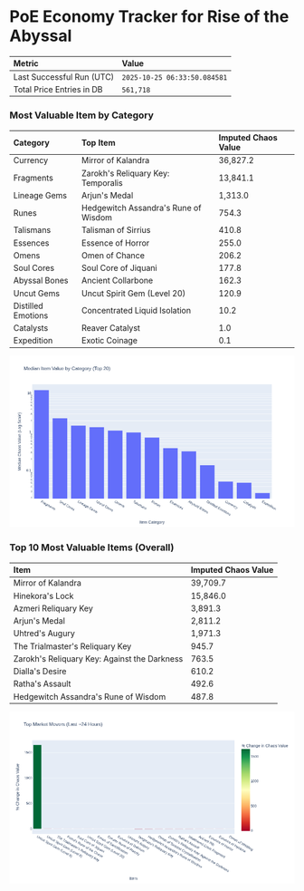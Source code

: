 # PoE Economy Tracker for Rise of the Abyssal

<!-- START_MAINTENANCE -->
| Metric | Value |
|:---|:---|
| Last Successful Run (UTC) | `2025-10-25 06:33:50.084581` |
| Total Price Entries in DB | `561,718` |

<!-- END_MAINTENANCE -->

<!-- START_DATAFRAME_DEBUG -->
<!-- END_DATAFRAME_DEBUG -->

<!-- START_CATEGORY_ANALYSIS -->
### Most Valuable Item by Category
| Category | Top Item | Imputed Chaos Value |
| :--- | :--- | :--- |
| Currency | Mirror of Kalandra | 36,827.2 |
| Fragments | Zarokh's Reliquary Key: Temporalis | 13,841.1 |
| Lineage Gems | Arjun's Medal | 1,313.0 |
| Runes | Hedgewitch Assandra's Rune of Wisdom | 754.3 |
| Talismans | Talisman of Sirrius | 410.8 |
| Essences | Essence of Horror | 255.0 |
| Omens | Omen of Chance | 206.2 |
| Soul Cores | Soul Core of Jiquani | 177.8 |
| Abyssal Bones | Ancient Collarbone | 162.3 |
| Uncut Gems | Uncut Spirit Gem (Level 20) | 120.9 |
| Distilled Emotions | Concentrated Liquid Isolation | 10.2 |
| Catalysts | Reaver Catalyst | 1.0 |
| Expedition | Exotic Coinage | 0.1 |


![Category Analysis Chart](charts/category_analysis.png)
<!-- END_ANALYSIS -->

<!-- START_ANALYSIS -->
### Top 10 Most Valuable Items (Overall)
| Item | Imputed Chaos Value |
| :--- | :--- |
| Mirror of Kalandra | 39,709.7 |
| Hinekora's Lock | 15,846.0 |
| Azmeri Reliquary Key | 3,891.3 |
| Arjun's Medal | 2,811.2 |
| Uhtred's Augury | 1,971.3 |
| The Trialmaster's Reliquary Key | 945.7 |
| Zarokh's Reliquary Key: Against the Darkness | 763.5 |
| Dialla's Desire | 610.2 |
| Ratha's Assault | 492.6 |
| Hedgewitch Assandra's Rune of Wisdom | 487.8 |


![Market Movers Chart](charts/market_movers.png)
<!-- END_ANALYSIS -->
